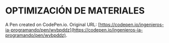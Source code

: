 # OPTIMIZACIÓN DE MATERIALES

A Pen created on CodePen.io. Original URL: [https://codepen.io/ingenieros-ia-programando/pen/wvbpddz](https://codepen.io/ingenieros-ia-programando/pen/wvbpddz).

